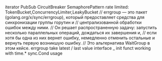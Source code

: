 iterator
PubSub
CircuitBreaker
SemaphorePattern
rate limited: TokenBucket,ConcurrencyLimiter,LeakyBucket
// errgroup — это пакет (golang.org/x/sync/errgroup), который предоставляет средства для синхронизации группы горутин и
// централизованной обработки ошибок между ними.
// Он решает распространенную задачу: запустить несколько параллельных операций, дождаться их завершения и,
// если хотя бы одна из них вернет ошибку, немедленно отменить остальные и вернуть первую возникшую ошибку.
// Это альтернатива WaitGroup в этом кейсе.
errgroup
take latest / last value
interface _
init funct
working with time.*
sync.Cond usage